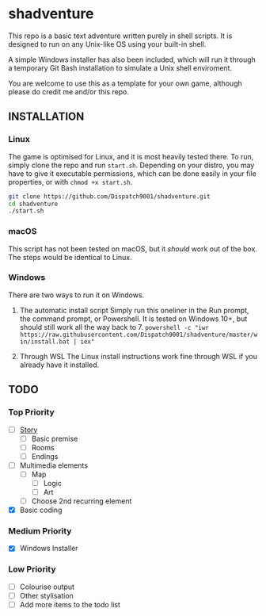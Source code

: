# shadventure

This repo is a basic text adventure written purely in shell scripts. It is designed to run on any Unix-like OS using your built-in shell. 

A simple Windows installer has also been included, which will run it through a temporary Git Bash installation to simulate a Unix shell enviroment.

You are welcome to use this as a template for your own game, although please do credit me and/or this repo.

## INSTALLATION

### Linux

The game is optimised for Linux, and it is most heavily tested there.
To run, simply clone the repo and run `start.sh`. Depending on your distro, you may have to give it executable permissions, which can be done easily in your file properties, or with `chmod +x start.sh`.

```bash
git clone https://github.com/Dispatch9001/shadventure.git
cd shadventure
./start.sh
```

### macOS

This script has not been tested on macOS, but it *should* work out of the box. The steps would be identical to Linux.

### Windows

There are two ways to run it on Windows.

1. The automatic install script
Simply run this oneliner in the Run prompt, the command prompt, or Powershell. It is tested on Windows 10+, but should still work all the way back to 7.
`powershell -c "iwr https://raw.githubusercontent.com/Dispatch9001/shadventure/master/win/install.bat | iex"`

2. Through WSL
The Linux install instructions work fine through WSL if you already have it installed.

## TODO

### Top Priority

- [ ] [Story](./story.md)
  - [ ] Basic premise
  - [ ] Rooms
  - [ ] Endings
- [ ] Multimedia elements
  - [ ] Map
    - [ ] Logic
    - [ ] Art
  - [ ] Choose 2nd recurring element
- [x] Basic coding

### Medium Priority

- [x] Windows Installer

### Low Priority

* [ ] Colourise output
* [ ] Other stylisation
* [ ] Add more items to the todo list
